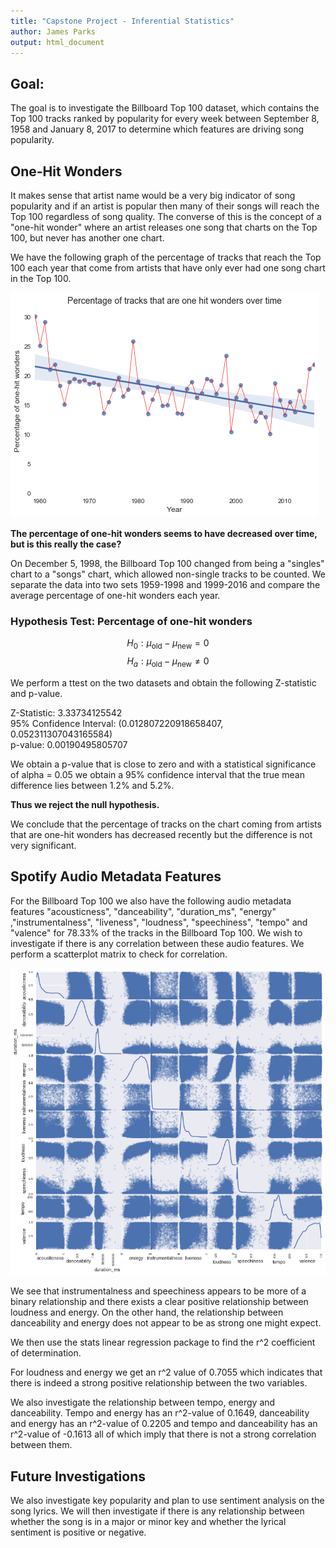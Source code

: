```yaml
---
title: "Capstone Project - Inferential Statistics"
author: James Parks
output: html_document
---
```


## Goal: 


The goal is to investigate the Billboard Top 100 dataset, which contains the Top 100 tracks ranked by popularity for every week between September 8, 1958 and January 8, 2017 to determine which features are driving song popularity.

## One-Hit Wonders
It makes sense that artist name would be a very big indicator of song popularity and if an artist is popular then many of their songs will reach the Top 100 regardless of song quality. The converse of this is the concept of a "one-hit wonder" where an artist releases one song that charts on the Top 100, but never has another one chart. 

We have the following graph of the percentage of tracks that reach the Top 100 each year that come from artists that have only ever had one song chart in the Top 100. 

![](one-hit-wonders-over-time.png)

**The percentage of one-hit wonders seems to have decreased over time, but is this really the case?**

On December 5, 1998, the Billboard Top 100 changed from being a "singles" chart to a "songs" chart, which allowed non-single tracks to be counted. We separate the data into two sets 1959-1998 and 1999-2016 and compare the average percentage of one-hit wonders each year. 

### Hypothesis Test: Percentage of one-hit wonders
$$H_0: \mu_\text{old} - \mu_\text{new} = 0$$
$$H_a: \mu_\text{old} - \mu_\text{new} \neq 0$$

We perform a ttest on the two datasets and obtain the following Z-statistic and p-value.

Z-Statistic:  3.33734125542  
95% Confidence Interval:  (0.012807220918658407, 0.052311307043165584)  
p-value:  0.00190495805707  

We obtain a p-value that is close to zero and with a statistical significance of alpha = 0.05 we obtain a 95% confidence interval that the true mean difference lies between 1.2% and 5.2%. 

**Thus we reject the null hypothesis.** 

We conclude that the percentage of tracks on the chart coming from artists that are one-hit wonders has decreased recently but the difference is not very significant.


## Spotify Audio Metadata Features
For the Billboard Top 100 we also have the following audio metadata features
"acousticness", "danceability", "duration_ms", "energy" ,"instrumentalness", "liveness", "loudness", "speechiness", "tempo" and "valence" for 78.33% of the tracks in the Billboard Top 100. We wish to investigate if there is any correlation between these audio features. We perform a scatterplot matrix to check for correlation.

![](audio_metadata_scatterplot.png)

We see that instrumentalness and speechiness appears to be more of a binary relationship and there exists a clear positive relationship between loudness and energy. On the other hand, the relationship between danceability and energy does not appear to be as strong one might expect.

We then use the stats linear regression package to find the r^2 coefficient of determination.

For loudness and energy we get an r^2 value of 0.7055 which indicates that there is indeed a strong positive relationship between the two variables.

We also investigate the relationship between tempo, energy and danceability. Tempo and energy has an r^2-value of 0.1649, danceability and energy has an r^2-value of 0.2205 and tempo and danceability has an r^2-value of -0.1613 all of which imply that there is not a strong correlation between them.


## Future Investigations
We also investigate key popularity and plan to use sentiment analysis on the song lyrics. We will then investigate if there is any relationship between whether the song is in a major or minor key and whether the lyrical sentiment is positive or negative. 
